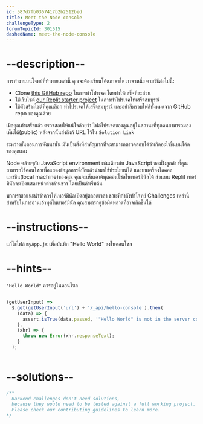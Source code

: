 ```yaml
---
id: 587d7fb0367417b2b2512bed
title: Meet the Node console
challengeType: 2
forumTopicId: 301515
dashedName: meet-the-node-console
---
```


# --description--

การทำงานบนโจทย์ที่ท้าทายเหล่านี้ คุณจะต้องเขียนโค้ดภาษาใด ภาษาหนึ่ง ตามวิธีต่อไปนี้:


- Clone [this GitHub repo](https://github.com/freeCodeCamp/boilerplate-express/)  ในการทำโปรเจค โดยทำให้เสร็จทีละส่วน
- ใช้เว็บไซต์ [our Replit starter project](https://replit.com/github/freeCodeCamp/boilerplate-express) ในการทำโปรเจคให้เสร็จสมบูรณ์
- ใช้ตัวสร้างไซต์ที่คุณเลือก ทำโปรเจคให้เสร็จสมบูรณ์ และอย่าลืมรวมไฟล์ทั้งหมดจาก GitHub repo ของคุณด้วย

เมื่อคุณทำเสร็จแล้ว ตรวจสอบให้แน่ใจด้วยว่า ไฟล์โปรเจคของคุณอยู่ในสถานะที่ทุกคนสามารถมองเห็นได้(public) หลังจากนั้นส่งลิงก์ URL ไว้ใน `Solution Link`

ระหว่างขั้นตอนการพัฒนานั้น มันเป็นสิ่งที่สำคัญมากที่จะสามารถตรวจสอบได้ว่าเกิดอะไรขึ้นบนโค้ดของคุณเอง


Node คล้ายๆกับ JavaScript environment เช่นเดียวกับ JavaScript ของฝั่งลูกค้า ที่คุณสามารถใช้คอนโซลเพื่อแสดงข้อมูลการดีบักแล้วนำมาใช้ประโยชน์ได้ และบนเครื่องโลคอลแมชชีน(local machine)ของคุณ คุณจะเห็นเอาต์พุตคอนโซลในเทอร์มินัลได้ ส่วนบน Replit เทอร์มินัลจะเปิดแสดงหน้าต่างด้านขวา โดยเป็นค่าเริ่มต้น

พวกเราขอแนะนำว่าควรให้เทอร์มินัลเปิดอยู่ตลอดเวลา ขณะที่กำลังทำโจทย์ Challenges เหล่านี้ สำหรับในการอ่านเอ้าพุตในเทอร์มินัล คุณสามารถดูข้อผิดพลาดที่อาจเกิดขึ้นได้

# --instructions--

แก้ไขไฟล์ `myApp.js` เพื่อบันทึก "Hello World" ลงในคอนโซล

# --hints--

`"Hello World"` ควรอยู่ในคอนโซล

```js

(getUserInput) =>
  $.get(getUserInput('url') + '/_api/hello-console').then(
    (data) => {
      assert.isTrue(data.passed, '"Hello World" is not in the server console');
    },
    (xhr) => {
      throw new Error(xhr.responseText);
    }
  );
  
```

# --solutions--

```js
/**
  Backend challenges don't need solutions, 
  because they would need to be tested against a full working project. 
  Please check our contributing guidelines to learn more.
*/
```
